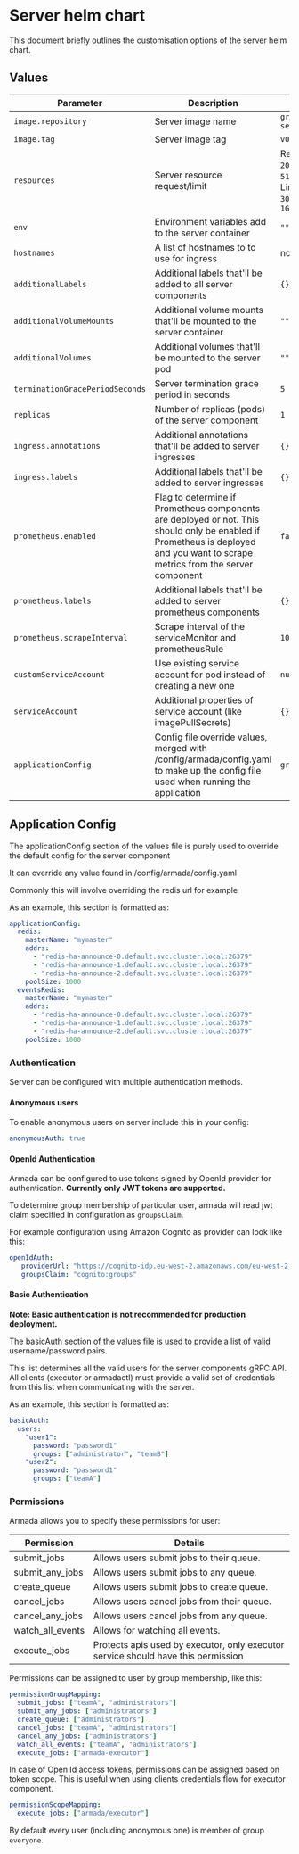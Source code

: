 # Server helm chart

This document briefly outlines the customisation options of the server helm chart.

## Values

| Parameter                         | Description                                                                                                                                                                    | Default                                                                       |
|-----------------------------------|--------------------------------------------------------------------------------------------------------------------------------------------------------------------------------|-------------------------------------------------------------------------------|
| `image.repository`                | Server image name                                                                                                                                                              | `gresearchdev/armada-server`                                                  |
| `image.tag`                       | Server image tag                                                                                                                                                               | `v0.0.1`                                                                      |
| `resources`                       | Server resource request/limit                                                                                                                                                  | Request: <br/> `200m`, <br/> `512Mi`.<br/>  Limit: <br/> `300m`, <br/>  `1Gi` |
| `env`                             | Environment variables add to the server container                                                                                                                              | `""`                                                                          |
| `hostnames`                       | A list of hostnames to to use for ingress                                                                                                                                      | not set                                                                       |
| `additionalLabels`                | Additional labels that'll be added to all server components                                                                                                                    | `{}`                                                                          |                                                   
| `additionalVolumeMounts`          | Additional volume mounts that'll be mounted to the server container                                                                                                            | `""`                                                                          |
| `additionalVolumes`               | Additional volumes that'll be mounted to the server pod                                                                                                                        | `""`                                                                          |
| `terminationGracePeriodSeconds`   | Server termination grace period in seconds                                                                                                                                     | `5`                                                                           |                                                   
| `replicas`                        | Number of replicas (pods) of the server component                                                                                                                              | `1`                                                                           |                                                   
| `ingress.annotations`             | Additional annotations that'll be added to server ingresses                                                                                                                    | `{}`                                                                          |
| `ingress.labels`                  | Additional labels that'll be added to server ingresses                                                                                                                         | `{}`                                                                          |
| `prometheus.enabled`              | Flag to determine if Prometheus components are deployed or not. This should only be enabled if Prometheus is deployed and you want to scrape metrics from the server component | `false`                                                                       |
| `prometheus.labels`               | Additional labels that'll be added to server prometheus components                                                                                                             | `{}`                                                                          |
| `prometheus.scrapeInterval`       | Scrape interval of the serviceMonitor and prometheusRule                                                                                                                       | `10s`                                                                         |
| `customServiceAccount`            | Use existing service account for pod instead of creating a new one                                                                                                             | `null`                                                                        |
| `serviceAccount`                  | Additional properties of service account (like imagePullSecrets)                                                                                                               | `{}`                                                                          |
| `applicationConfig`               | Config file override values, merged with /config/armada/config.yaml to make up the config file used when running the application                                               |`grpcPort: 50051`                                                              |


## Application Config

The applicationConfig section of the values file is purely used to override the default config for the server component

It can override any value found in /config/armada/config.yaml

Commonly this will involve overriding the redis url for example

As an example, this section is formatted as:

```yaml
applicationConfig:
  redis:
    masterName: "mymaster"
    addrs:
      - "redis-ha-announce-0.default.svc.cluster.local:26379"
      - "redis-ha-announce-1.default.svc.cluster.local:26379"
      - "redis-ha-announce-2.default.svc.cluster.local:26379"
    poolSize: 1000
  eventsRedis:   
    masterName: "mymaster"
    addrs:
      - "redis-ha-announce-0.default.svc.cluster.local:26379"
      - "redis-ha-announce-1.default.svc.cluster.local:26379"
      - "redis-ha-announce-2.default.svc.cluster.local:26379"
    poolSize: 1000
```

### Authentication

Server can be configured with multiple authentication methods.

#### Anonymous users
To enable anonymous users on server include this in your config:
```yaml
anonymousAuth: true
```

#### OpenId Authentication

Armada can be configured to use tokens signed by OpenId provider for authentication.
**Currently only JWT tokens are supported.**

To determine group membership of particular user, armada will read jwt claim specified in configuration as `groupsClaim`.

For example configuration using Amazon Cognito as provider can look like this:
```yaml
openIdAuth:
   providerUrl: "https://cognito-idp.eu-west-2.amazonaws.com/eu-west-2_*** your user pool id ***"
   groupsClaim: "cognito:groups"
```

#### Basic Authentication

**Note: Basic authentication is not recommended for production deployment.**

The basicAuth section of the values file is used to provide a list of valid username/password pairs.

This list determines all the valid users for the server components gRPC API.  All clients (executor or armadactl) must provide a valid set of credentials from this list when communicating with the server.

As an example, this section is formatted as:

```yaml
basicAuth:
  users:
    "user1": 
      password: "password1"
      groups: ["administrator", "teamB"]
    "user2": 
      password: "password1"
      groups: ["teamA"]
```

### Permissions
Armada allows you to specify these permissions for user:

| Permission         | Details
|--------------------|-------------------------------------------
| submit_jobs        | Allows users submit jobs to their queue.
| submit_any_jobs    | Allows users submit jobs to any queue.
| create_queue       | Allows users submit jobs to create queue.
| cancel_jobs        | Allows users cancel jobs from their queue.
| cancel_any_jobs    | Allows users cancel jobs from any queue.
| watch_all_events   | Allows for watching all events.
| execute_jobs       | Protects apis used by executor, only executor service should have this permission

Permissions can be assigned to user by group membership, like this:

```yaml
permissionGroupMapping:
  submit_jobs: ["teamA", "administrators"]
  submit_any_jobs: ["administrators"]
  create_queue: ["administrators"]
  cancel_jobs: ["teamA", "administrators"]
  cancel_any_jobs: ["administrators"]
  watch_all_events: ["teamA", "administrators"]
  execute_jobs: ["armada-executor"]
```

In case of Open Id access tokens, permissions can be assigned based on token scope.
This is useful when using clients credentials flow for executor component.

```yaml
permissionScopeMapping:
  execute_jobs: ["armada/executor"]
```
 
By default every user (including anonymous one) is member of group `everyone`.
